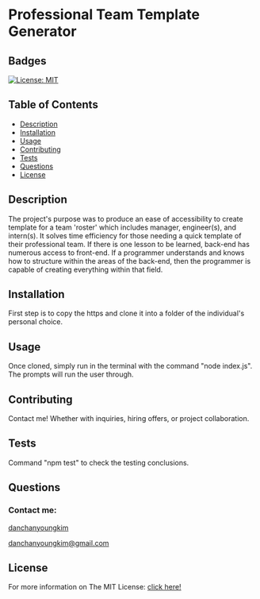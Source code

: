 # Professional Team Template Generator

  ## Badges
  [![License: MIT](https://img.shields.io/badge/License-MIT-yellow.svg)](https://opensource.org/licenses/MIT)

  ## Table of Contents
  - [Description](#description)
  - [Installation](#installation)
  - [Usage](#usage)
  - [Contributing](#contributing)
  - [Tests](#tests)
  - [Questions](#questions)
  - [License](#license)

  ## Description
  The project's purpose was to produce an ease of accessibility to create template for a team 'roster' which includes manager, engineer(s), and intern(s). It solves time efficiency for those needing a quick template of their professional team. If there is one lesson to be learned, back-end has numerous access to front-end. If a programmer understands and knows how to structure within the areas of the back-end, then the programmer is capable of creating everything within that field.

  ## Installation
  First step is to copy the https and clone it into a folder of the individual's personal choice. 

  ## Usage
  Once cloned, simply run in the terminal with the command "node index.js". The prompts will run the user through.

  ## Contributing
  Contact me! Whether with inquiries, hiring offers, or project collaboration.
  
  ## Tests
  Command "npm test" to check the testing conclusions.

  ## Questions
  ### Contact me:
  [danchanyoungkim](https://github.com/danchanyoungkim)
  
  danchanyoungkim@gmail.com

  ## License
  For more information on The MIT License:
  [click here!](https://opensource.org/licenses/MIT)

